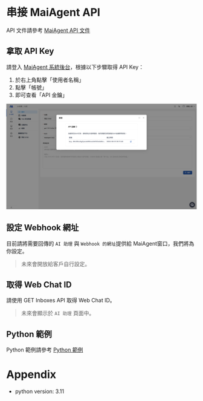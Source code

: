 # 串接 MaiAgent API

API 文件請參考 [MaiAgent API 文件](https://documenter.getpostman.com/view/36982281/2sAXjQ3AgP#2030354f-8af9-4cf0-ad35-79d42836ae88)

## 拿取 API Key

請登入 [MaiAgent 系統後台](https://admin.maiagent.ai/)，根據以下步驟取得 API Key：

1. 於右上角點擊「使用者名稱」
2. 點擊「帳號」
3. 即可查看「API 金鑰」

![image](images/get_api_key.png)

## 設定 Webhook 網址

目前請將需要回傳的 `AI 助理` 與 `Webhook 的網址`提供給 MaiAgent窗口，我們將為你設定。

> 未來會開放給客戶自行設定。

## 取得 Web Chat ID

請使用 GET Inboxes API 取得 Web Chat ID。

> 未來會顯示於 `AI 助理` 頁面中。

## Python 範例

Python 範例請參考 [Python 範例](python/send_messages/README.md)


# Appendix
- python version: 3.11